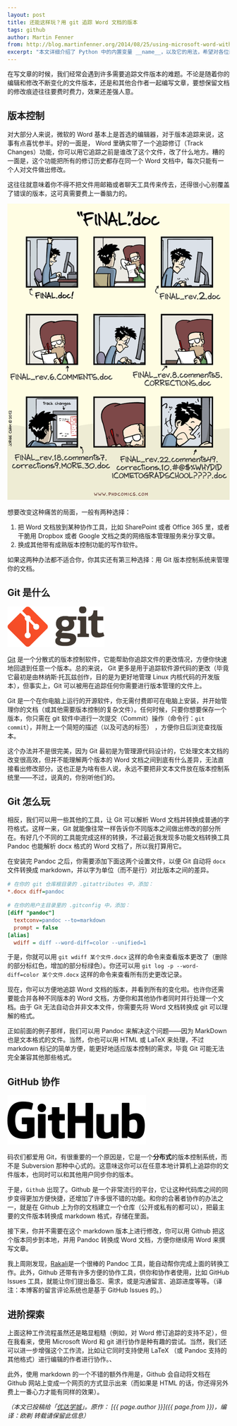 ```yaml
---
layout: post
title: 还能这样玩？用 git 追踪 Word 文档的版本
tags: github
author: Martin Fenner
from: http://blog.martinfenner.org/2014/08/25/using-microsoft-word-with-git/
excerpt: "本文详细介绍了 Python 中的内置变量 __name__，以及它的用法，希望对各位新近接触 Python 语言的同学能有所帮助。"
---
```

在写文章的时候，我们经常会遇到许多需要追踪文件版本的难题。不论是随着你的编辑和修改不断变化的文件版本，还是和其他合作者一起编写文章，要想保留文档的修改痕迹往往要费时费力，效果还差强人意。

## 版本控制

对大部分人来说，微软的 Word 基本上是首选的编辑器，对于版本追踪来说，这事有点喜忧参半。好的一面是， Word 里确实带了一个追踪修订（Track Changes）功能，你可以用它追踪之前是谁改了这个文件，改了什么地方。糟的一面是，这个功能把所有的修订历史都存在同一个 Word 文档中，每次只能有一个人对文件做出修改。

这往往就意味着你不得不把文件用邮箱或者聊天工具传来传去，还得很小心别覆盖了错误的版本，这可真需要费上一番脑力的。

<img src="/img/phd101212s.gif"/>

想要改变这种痛苦的局面，一般有两种选择：
1. 把 Word 文档放到某种协作工具，比如 SharePoint 或者 Office 365 里，或者干脆用 Dropbox 或者 Google 文档之类的网络版本管理服务来分享文章。
2. 换成其他带有成熟版本控制功能的写作软件。

如果这两种办法都不适合你，你其实还有第三种选择：用 <span class="hightlight_words">Git 版本控制系统</span>来管理你的文档。

## Git 是什么

<img src="/img/gitlogo.png">

[Git](https://git-scm.com/) 是一个分散式的版本控制软件，它能帮助你追踪文件的更改情况，方便你快速地回退到任意一个版本。总的来说， Git 更多是用于追踪软件源代码的更改（毕竟它最初是由林纳斯·托瓦兹创作，目的是为更好地管理 Linux 内核代码的开发版本），但事实上，Git 可以被用在追踪任何你需要进行版本管理的文件上。

Git 是一个在你电脑上运行的开源软件，你无需付费即可在电脑上安装，并开始管理你的文档（或其他需要版本控制的复杂文件）。任何时候，只要你想要保存一个版本，你只需在 git 软件中进行一次提交（Commit）操作（命令行：`git commit`），并附上一个简短的描述（以及可选的标签） ，方便你日后浏览查找版本。

这个办法并不是很完美，因为 Git 最初是为管理源代码设计的，它处理文本文档的改变很高效，但并不能理解两个版本的 Word 文档之间到底有什么差异，无法直接看出修改部分。这也正是为啥有些人说，永远不要把非文本文件放在版本控制系统里——不过，说真的，你别听他们的。

## Git 怎么玩

相反，我们可以用一些其他的工具，让 Git 可以解析 Word 文档并转换成普通的字符格式。这样一来，Git 就能像往常一样告诉你不同版本之间做出修改的部分所在。有好几个不同的工具能完成这样的转换，不过最近我发现多功能文档转换工具 Pandoc 也能解析 docx 格式的 Word 文档了，所以我打算用它。

在安装完 Pandoc 之后，你需要添加下面这两个设置文件，以便 Git 自动将 `docx` 文件转换成 markdown，并以字为单位（而不是行）对比版本之间的差异。


```ini
# 在你的 git 仓库根目录的 .gitattributes 中，添加：
*.docx diff=pandoc
```

```ini
# 在你的用户主目录里的 .gitconfig 中，添加：
[diff "pandoc"]
  textconv=pandoc --to=markdown
  prompt = false
[alias]
  wdiff = diff --word-diff=color --unified=1
```

于是，你就可以用 `git wdiff 某个文件.docx` 这样的命令来查看版本更改了（删除的部分标红色，增加的部分标绿色）。你还可以用 `git log -p --word-diff=color 某个文件.docx` 这样的命令来查看所有历史更改记录。

现在，你可以方便地追踪 Word 文档的版本，并看到所有的变化啦。也许你还需要能合并各种不同版本的 Word 文档，方便你和其他协作者同时并行处理一个文档。由于 Git 无法自动合并非文本文件，你需要先将 Word 文档转换成 git 可以理解的格式。

正如前面的例子那样，我们可以用 Pandoc 来解决这个问题——因为 MarkDown 也是文本格式的文件。当然，你也可以用 HTML 或 LaTeX 来处理，不过 markdown 标记的简单方便，能更好地适应版本控制的需求，毕竟 Git 可能无法完全兼容其他那些格式。

## GitHub 协作

<img src="/img/githublogo.svg">

码农们都爱用 Git，有很重要的一个原因是，它是一个**分布式**的版本控制系统，而不是 Subversion 那种中心式的。这意味这你可以在任意本地计算机上追踪你的文件版本，也同时可以和其他用户同步你的版本。

于是，`Github` 出现了。Github 是一个非常流行的平台，它让这种代码库之间的同步变得更加方便快捷，还增加了许多很不错的功能。和你的合著者协作的办法之一，就是在 Github 上为你的文档建立一个仓库（公开或私有的都可以），把最主要的文件版本转换成 markdown 格式，存储在里面。

接下来，你并不需要在这个 markdown 版本上进行修改，你可以用 Github 把这个版本同步到本地，并用 Pandoc 转换成 Word 文档，方便你继续用 Word 来撰写文章。

我上周刚发现，[Rakali](http://blog.martinfenner.org/2014/08/18/introducing-rakali/)是一个很棒的 Pandoc 工具，能自动帮你完成上面的转换工作。此外，Github 还带有许多方便的协作工具，供你和协作者使用，比如 GitHub Issues 工具，就能让你们提出备忘、需求，或是沟通留言、追踪进度等等。（译注：本博客的留言评论系统也是基于 GitHub Issues 的。）

## 进阶探索

上面这种工作流程虽然还是略显粗糙（例如，对 Word 修订追踪的支持不足），但在我看来，使用 Microsoft Word 和 git 进行协作是种有趣的尝试。当然，我们还可以进一步增强这个工作流，比如让它同时支持使用 LaTeX （或 Pandoc 支持的其他格式）进行编辑的作者进行协作。、

此外，使用 markdown 的一个不错的额外作用是，Github 会自动将文档在 Github 网站上变成一个网页的方式显示出来（而如果是 HTML 的话，你还得另外费上一番心力才能有同样的效果）。

_（本文已投稿给「[优达学城](https://cn.udacity.com)」。原作： [{{ page.author }}]({{ page.from }})，编译：欧剃 转载请保留此信息）_
